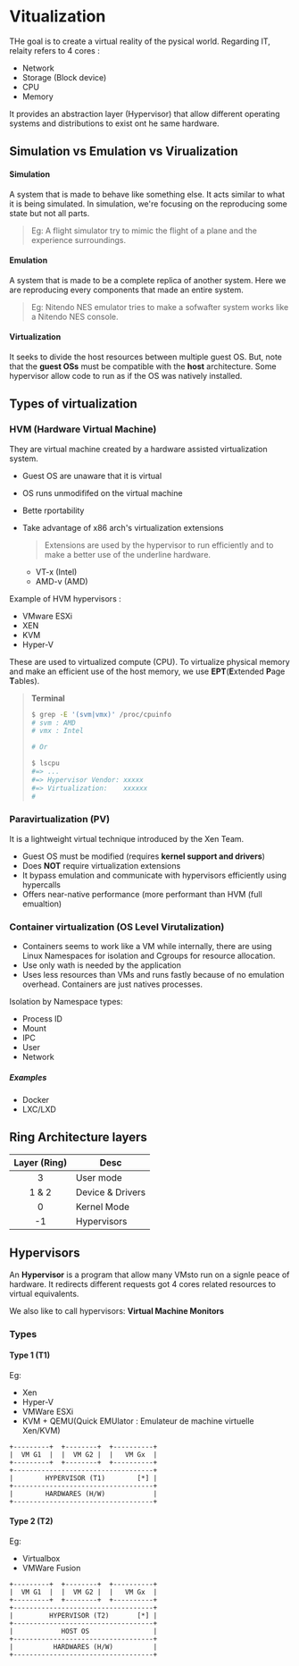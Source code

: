 # Vitualization 


THe goal is to create a virtual reality of the pysical world.
Regarding IT, relaity refers to 4 cores : 

* Network
* Storage (Block device)
* CPU
* Memory

It provides an abstraction layer (Hypervisor) that allow different operating systems and distributions to exist ont he same hardware.


## Simulation vs Emulation vs Virualization

#### Simulation 
A system that is made to behave like something else. It acts similar to what it is being simulated.
In simulation, we're focusing on the reproducing some state but not all parts.
> Eg: A flight simulator try to mimic the flight of a plane and the experience surroundings.

#### Emulation
A system that is made to be a complete replica of another system. Here we are reproducing every components that made an entire system. 
> Eg: Nitendo NES emulator tries to make a sofwafter system works like a Nitendo NES console.

#### Virtualization
It seeks to divide the host resources between multiple guest OS. But, note that the **guest OSs** must be compatible with the **host** architecture. Some hypervisor allow code to run as if the OS was natively installed.

## Types of virtualization

### HVM (Hardware Virtual Machine)

They are virtual machine created by a hardware assisted virtualization system.

  * Guest OS are unaware that it is virtual
  * OS runs unmodififed on the virtual machine
  * Bette rportability
  * Take advantage of x86 arch's virtualization extensions
    > Extensions are used by the hypervisor to run efficiently and to make a better use of the underline hardware.

    * VT-x (Intel)
    * AMD-v (AMD)

Example of HVM hypervisors : 

  * VMware ESXi
  * XEN
  * KVM
  * Hyper-V

These are used to virtualized compute (CPU). To virtualize physical memory and make an efficient use of the host memory, we use **EPT**(**E**xtended **P**age **T**ables).

> **Terminal**
> ```sh
> $ grep -E '(svm|vmx)' /proc/cpuinfo
> # svm : AMD
> # vmx : Intel
>
> # Or 
> 
> $ lscpu
> #=> ...
> #=> Hypervisor Vendor: xxxxx
> #=> Virtualization:    xxxxxx
> # 
> ```


### Paravirtualization (PV)

It is a lightweight virtual technique introduced by the Xen Team. 

* Guest OS must be modified (requires **kernel support and drivers**)
* Does **NOT** require virtualization extensions
* It bypass emulation and communicate with hypervisors efficiently using hypercalls
* Offers near-native performance (more performant than HVM (full emualtion) 


### Container virtualization (OS Level Virutalization)

  * Containers seems to work like a VM while internally, there are using Linux Namespaces for isolation and Cgroups for resource allocation.
  * Use only wath is needed by the application
  * Uses less resources than VMs and runs fastly because of no emulation overhead. Containers are just natives processes.

Isolation by Namespace types: 

  * Process ID
  * Mount
  * IPC
  * User
  * Network

##### Examples

* Docker
* LXC/LXD

## Ring Architecture layers

|Layer (Ring)  |  Desc             |
|:------------:|-------------------|
|3             |  User mode        |
|1 & 2         |  Device & Drivers |
|0             |     Kernel Mode   |
|-1            |    Hypervisors    |

## Hypervisors

An **Hypervisor** is a program that allow many VMsto run on a signle peace of hardware.
It redirects different requests got 4 cores related resources to virtual equivalents.

We also like to call hypervisors: **Virtual Machine Monitors**

### Types

#### Type 1 (T1)

Eg: 

  * Xen
  * Hyper-V
  * VMWare ESXi
  * KVM + QEMU(Quick EMUlator : Emulateur de machine virtuelle Xen/KVM)



```
+---------+  +--------+  +----------+
|  VM G1  |  |  VM G2 |  |   VM Gx  |
+---------+  +--------+  +----------+
+-----------------------------------+
|        HYPERVISOR (T1)        [*] |
+-----------------------------------+
|        HARDWARES (H/W)            |
+-----------------------------------+
```

#### Type 2 (T2)

Eg:

  * Virtualbox
  * VMWare Fusion

```
+---------+  +--------+  +----------+
|  VM G1  |  |  VM G2 |  |   VM Gx  |
+---------+  +--------+  +----------+
+-----------------------------------+
|         HYPERVISOR (T2)       [*] |
+-----------------------------------+
|            HOST OS                |
+-----------------------------------+
|          HARDWARES (H/W)          |
+-----------------------------------+
```